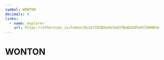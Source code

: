 ```yaml
---
symbol: WONTON
decimals: 4
links:
  - name: explorer
    url: https://etherscan.io/token/0x147283B5e9a3e03fBaDa505e015900036Dc25A64
---
```


# WONTON
